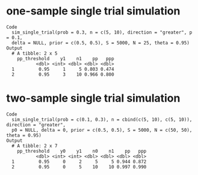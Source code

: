 # one-sample single trial simulation

    Code
      sim_single_trial(prob = 0.3, n = c(5, 10), direction = "greater", p = 0.1,
      delta = NULL, prior = c(0.5, 0.5), S = 5000, N = 25, theta = 0.95)
    Output
      # A tibble: 2 x 5
        pp_threshold    y1    n1    pp   ppp
               <dbl> <int> <dbl> <dbl> <dbl>
      1         0.95     1     5 0.803 0.474
      2         0.95     3    10 0.966 0.800

# two-sample single trial simulation

    Code
      sim_single_trial(prob = c(0.1, 0.3), n = cbind(c(5, 10), c(5, 10)), direction = "greater",
      p0 = NULL, delta = 0, prior = c(0.5, 0.5), S = 5000, N = c(50, 50), theta = 0.95)
    Output
      # A tibble: 2 x 7
        pp_threshold    y0    y1    n0    n1    pp   ppp
               <dbl> <int> <int> <dbl> <dbl> <dbl> <dbl>
      1         0.95     0     2     5     5 0.944 0.872
      2         0.95     0     5    10    10 0.997 0.990


